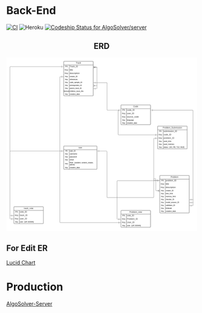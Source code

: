 # Back-End
  [![CI](https://github.com/AlgoSolver/server/actions/workflows/node.js.yml/badge.svg?branch=main)](https://github.com/AlgoSolver/server/actions/workflows/node.js.yml)    ![Heroku](https://img.shields.io/badge/CD-passing-success.svg?logo=heroku&colorA=79589f&logoColor=white) [![Codeship Status for AlgoSolver/server](https://app.codeship.com/projects/ed12c5f8-c419-4e9f-971d-d4e6357a8b3f/status?branch=main)](https://app.codeship.com/projects/447859)
<h2 align="center"> ERD </h2>

<p align="center"> 
  <img src="V1.0.png" />
</p>

## For Edit ER
[Lucid Chart](https://lucid.app/lucidchart/invitations/accept/963cae70-9c0d-404d-9958-65b8d3d9c283)

# Production
[AlgoSolver-Server](https://algosolver-server.herokuapp.com)
